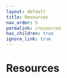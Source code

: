 ```yaml
---
layout: default
title: Resources
nav_order: 5
permalink: /resources
has_children: true
ignore_link: true
---
```

# Resources